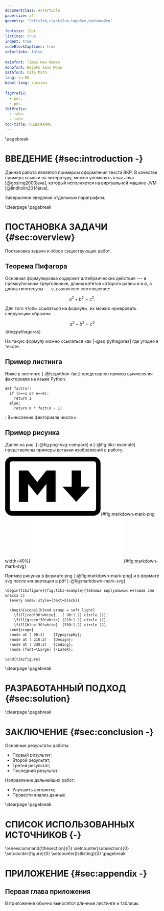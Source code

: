 ```yaml
---
documentclass: extarticle
papersize: a4
geometry: "left=3cm,right=2cm,top=3cm,bottom=2cm"

fontsize: 12pt
listings: true
indent: true
codeBlockCaptions: true
colorlinks: false

mainfont: Times New Roman
monofont: DejaVu Sans Mono
mathfont: XITS Math
lang: ru-RU
babel-lang: russian

figPrefix: 
  - рис.
  - рис.
tblPrefix: 
  - табл.
  - табл.
toc-title: СОДЕРЖАНИЕ
---
```


\pagebreak
# ВВЕДЕНИЕ {#sec:introduction -}

Данная работа является примером оформления текста ВКР.
В качестве примера ссылки на литературу, можно упомянуть язык Java [@gosling2000java],
который исполняется на виртуальной машине JVM [@lindholm2014java].

Завершение введения отдельным параграфом.

\clearpage
\pagebreak
# ПОСТАНОВКА ЗАДАЧИ {#sec:overview}

Постановка задачи и обзор существующих работ.

## Теорема Пифагора

Основная формулировка содержит алгебраические действия ---
в прямоугольном треугольнике, длины катетов которого равны 
$a$ и $b$, а длина гипотенузы --- $c$, выполнено соотношение:

$$
a^2 + b^2 = c^2.
$$

Для того чтобы ссылаться на формулы, их можно нумеровать следующим образом:

$$
a^2 + b^2 = c^2
$$ {#eq:pythagoras}

На такую формулу можно ссылаться как [-@eq:pythagoras] где угодно в тексте.

## Пример листинга

Ниже в листинге [-@lst:python-fact] представлен пример
вычисления факториала на языке Python.

```{.python #lst:python-fact}
def fact(n):
  if (n==1 or n==0):
    return 1
  else:
    return n * fact(n - 1)
```
: Вычисление факториала числа `n`

## Пример рисунка

Далее на рис. [-@fig:png-svg-compare] и [-@fig:tikz-example] представлены
примеры вставки изображений в работу.

<div id="fig:png-svg-compare">

![](images/sample/Markdown-mark.svg.png){#fig:markdown-mark-png width=40%}
![](images/sample/Markdown-mark.pdf){#fig:markdown-mark-svg}

Пример рисунка в формате png [-@fig:markdown-mark-png]
и в формате svg после конвертации в pdf [-@fig:markdown-mark-svg]
</div>

```{=latex}
\begin{tikzfigure}{fig:tikz-example}{Таблица виртуальных методов для класса C}
  {every node/.style={text=black}}

  \begin{scope}[blend group = soft light]
    \fill[red!30!white]   ( 90:1.2) circle (2);
    \fill[green!30!white] (210:1.2) circle (2);
    \fill[blue!30!white]  (330:1.2) circle (2);
  \end{scope}
  \node at ( 90:2)    {Typography};
  \node at ( 210:2)   {Design};
  \node at ( 330:2)   {Coding};
  \node [font=\Large] {\LaTeX};

\end{tikzfigure}
```

\clearpage
\pagebreak
# РАЗРАБОТАННЫЙ ПОДХОД {#sec:solution}

\clearpage
\pagebreak
# ЗАКЛЮЧЕНИЕ {#sec:conclusion -}

Основные результаты работы:

- Первый результат;
- Второй результат;
- Третий результат;
- Последний результат.

Направление дальнейших работ:

- Улучшить алгоритм;
- Провести анализ данных.

\clearpage
\pagebreak
# СПИСОК ИСПОЛЬЗОВАННЫХ ИСТОЧНИКОВ {-}

<div id="refs"></div>

\renewcommand{\thesection}{П}
\setcounter{subsection}{0}
\setcounter{figure}{0}
\setcounter{lstlisting}{0}
\pagebreak
# ПРИЛОЖЕНИЕ {#sec:appendix -}

## Первая глава приложения

В приложение обычно выносятся длинные листинги и таблицы.





